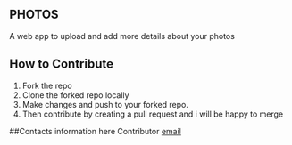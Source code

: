 ## PHOTOS

A web app to upload and add more details about your photos

## How to Contribute

1. Fork the repo
2. Clone the forked repo locally
3. Make changes and push to your forked repo.
4. Then contribute by creating a pull request and i will be happy to merge


##Contacts information here
Contributor [email](mailto:franciskinyuru26@gmail.com)